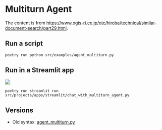 # Multiturn Agent

The content is from https://www.ogis-ri.co.jp/otc/hiroba/technical/similar-document-search/part29.html.

## Run a script

```
poetry run python src/examples/agent_multiturn.py
```

## Run in a Streamlit app

![](agent_multiturn.gif)

```
poetry run streamlit run src/projects/apps/streamlit/chat_with_multiturn_agent.py
```

## Versions

- Old syntax: [agent_multiturn.py](https://github.com/nakamasato/gpt-training/blob/a0bec1f552d24b53c0edf22d38b9ebe8d2c97403/src/examples/agent_multiturn.py)
